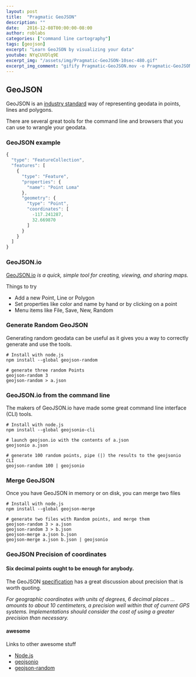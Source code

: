 ```yaml
---
layout: post
title:  "Pragmatic GeoJSON"
description: ""
date:   2016-12-08T00:00:00-08:00
author: roblabs
categories: ["command line cartography"]
tags: [geojson]
excerpt: "Learn GeoJSON by visualizing your data"
youtube: NYqCUVDlq9E
excerpt_img: "/assets/img/Pragmatic-GeoJSON-10sec-480.gif"
excerpt_img_comment: "gifify Pragmatic-GeoJSON.mov -o Pragmatic-GeoJSON-10sec-480.gif --from 76 --to 86 --resize 480:-1 --speed 2"
---
```


## GeoJSON
GeoJSON is an [industry standard](https://tools.ietf.org/html/rfc7946#section-1.5) way of representing geodata in points, lines and polygons.

There are several great tools for the command line and browsers that you can use to wrangle your geodata.

### GeoJSON example

``` javascript
{
  "type": "FeatureCollection",
  "features": [
    {
      "type": "Feature",
      "properties": {
        "name": "Point Loma"
      },
      "geometry": {
        "type": "Point",
        "coordinates": [
          -117.241287,
          32.669870
        ]
      }
    }
  ]
}
```

### GeoJSON.io

[GeoJSON.io](http://geojson.io) _is a quick, simple tool for creating, viewing, and sharing maps._

Things to try

* Add a new Point, Line or Polygon
* Set properties like color and name by hand or by clicking on a point
* Menu items like File, Save, New, Random


### Generate Random GeoJSON

Generating random geodata can be useful as it gives you a way to correctly generate and use the tools.

```
# Install with node.js
npm install --global geojson-random

# generate three random Points
geojson-random 3
geojson-random > a.json
```


### GeoJSON.io from the command line

The makers of GeoJSON.io have made some great command line interface (CLI) tools.

```
# Install with node.js
npm install --global geojsonio-cli

# launch geojson.io with the contents of a.json
geojsonio a.json

# generate 100 random points, pipe (|) the results to the geojsonio CLI
geojson-random 100 | geojsonio
```

### Merge GeoJSON

Once you have GeoJSON in memory or on disk, you can merge two files

```
# Install with node.js
npm install --global geojson-merge

# generate two files with Random points, and merge them
geojson-random 3 > a.json
geojson-random 3 > b.json
geojson-merge a.json b.json
geojson-merge a.json b.json | geojsonio
```


### GeoJSON Precision of coordinates

#### Six decimal points ought to be enough for anybody.

The GeoJSON [specification](https://tools.ietf.org/html/rfc7946#section-11.2) has a great discussion about precision that is worth quoting.  

_For geographic
   coordinates with units of degrees, 6 decimal places ...
   amounts to about 10 centimeters, a precision well
   within that of current GPS systems.  Implementations should consider
   the cost of using a greater precision than necessary._

#### awesome
Links to other awesome stuff

* [Node.js](/awesome/#node)
* [geojsonio](/awesome/#geojsonio)
* [geojson-random](/awesome/#geojson-random)
